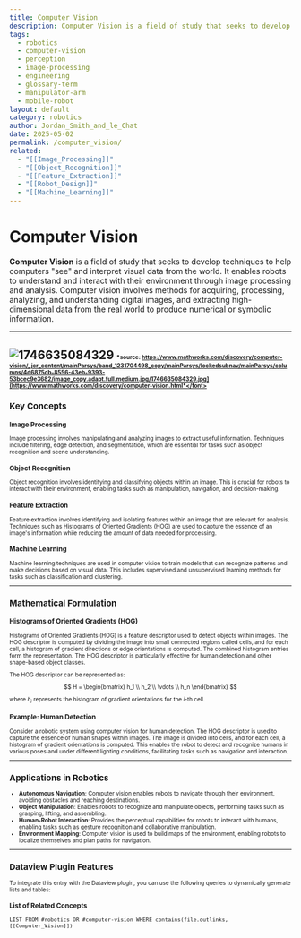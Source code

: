 ```yaml
---
title: Computer Vision
description: Computer Vision is a field of study that seeks to develop techniques to help computers "see" and interpret visual data from the world, enabling robots to understand and interact with their environment through image processing and analysis.
tags:
  - robotics
  - computer-vision
  - perception
  - image-processing
  - engineering
  - glossary-term
  - manipulator-arm
  - mobile-robot
layout: default
category: robotics
author: Jordan_Smith_and_le_Chat
date: 2025-05-02
permalink: /computer_vision/
related:
  - "[[Image_Processing]]"
  - "[[Object_Recognition]]"
  - "[[Feature_Extraction]]"
  - "[[Robot_Design]]"
  - "[[Machine_Learning]]"
---
```


# Computer Vision

**Computer Vision** is a field of study that seeks to develop techniques to help computers "see" and interpret visual data from the world. It enables robots to understand and interact with their environment through image processing and analysis. Computer vision involves methods for acquiring, processing, analyzing, and understanding digital images, and extracting high-dimensional data from the real world to produce numerical or symbolic information.

---
![1746635084329](https://github.com/user-attachments/assets/2de73afb-c9df-4165-92c3-d59f5d649fca)
<font size=1>*source: https://www.mathworks.com/discovery/computer-vision/_jcr_content/mainParsys/band_1231704498_copy/mainParsys/lockedsubnav/mainParsys/columns/4d6875cb-8556-43eb-9393-53bcec9e3682/image_copy.adapt.full.medium.jpg/1746635084329.jpg](https://www.mathworks.com/discovery/computer-vision.html*</font>
---

## Key Concepts

### Image Processing

Image processing involves manipulating and analyzing images to extract useful information. Techniques include filtering, edge detection, and segmentation, which are essential for tasks such as object recognition and scene understanding.

### Object Recognition

Object recognition involves identifying and classifying objects within an image. This is crucial for robots to interact with their environment, enabling tasks such as manipulation, navigation, and decision-making.

### Feature Extraction

Feature extraction involves identifying and isolating features within an image that are relevant for analysis. Techniques such as Histograms of Oriented Gradients (HOG) are used to capture the essence of an image's information while reducing the amount of data needed for processing.

### Machine Learning

Machine learning techniques are used in computer vision to train models that can recognize patterns and make decisions based on visual data. This includes supervised and unsupervised learning methods for tasks such as classification and clustering.

---

## Mathematical Formulation

### Histograms of Oriented Gradients (HOG)

Histograms of Oriented Gradients (HOG) is a feature descriptor used to detect objects within images. The HOG descriptor is computed by dividing the image into small connected regions called cells, and for each cell, a histogram of gradient directions or edge orientations is computed. The combined histogram entries form the representation. The HOG descriptor is particularly effective for human detection and other shape-based object classes.

The HOG descriptor can be represented as:

$$
H = \begin{bmatrix}
h_1 \\
h_2 \\
\vdots \\
h_n
\end{bmatrix}
$$

where $h_i$ represents the histogram of gradient orientations for the $i$-th cell.

### Example: Human Detection

Consider a robotic system using computer vision for human detection. The HOG descriptor is used to capture the essence of human shapes within images. The image is divided into cells, and for each cell, a histogram of gradient orientations is computed. This enables the robot to detect and recognize humans in various poses and under different lighting conditions, facilitating tasks such as navigation and interaction.

---

## Applications in Robotics

- **Autonomous Navigation**: Computer vision enables robots to navigate through their environment, avoiding obstacles and reaching destinations.
- **Object Manipulation**: Enables robots to recognize and manipulate objects, performing tasks such as grasping, lifting, and assembling.
- **Human-Robot Interaction**: Provides the perceptual capabilities for robots to interact with humans, enabling tasks such as gesture recognition and collaborative manipulation.
- **Environment Mapping**: Computer vision is used to build maps of the environment, enabling robots to localize themselves and plan paths for navigation.

---

## Dataview Plugin Features

To integrate this entry with the Dataview plugin, you can use the following queries to dynamically generate lists and tables:

### List of Related Concepts

```dataview
LIST FROM #robotics OR #computer-vision WHERE contains(file.outlinks, [[Computer_Vision]])
